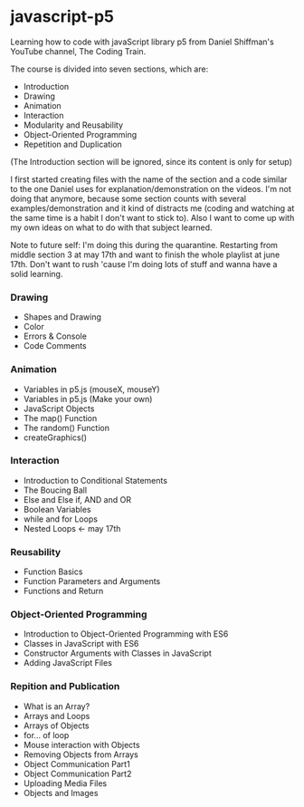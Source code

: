 # javascript-p5
Learning how to code with javaScript library p5 from Daniel Shiffman's YouTube channel, The Coding Train.

The course is divided into seven sections, which are:
* Introduction
* Drawing
* Animation
* Interaction
* Modularity and Reusability
* Object-Oriented Programming
* Repetition and Duplication

(The Introduction section will be ignored, since its content is only for setup)

I first started creating files with the name of the section and a code similar to the one Daniel uses for explanation/demonstration on the videos. I'm not doing that anymore, because some section counts with several examples/demonstration and it kind of distracts me (coding and watching at the same time is a habit I don't want to stick to). Also I want to come up with my own ideas on what to do with that subject learned.


Note to future self:
I'm doing this during the quarantine. 
Restarting from middle section 3 at may 17th and want to finish the whole playlist at june 17th.
Don't want to rush 'cause I'm doing lots of stuff and wanna have a solid learning.

### Drawing 
* Shapes and Drawing
* Color
* Errors & Console
* Code Comments

### Animation
* Variables in p5.js (mouseX, mouseY)
* Variables in p5.js (Make your own)
* JavaScript Objects
* The map() Function
* The random() Function
* createGraphics()

### Interaction
* Introduction to Conditional Statements
* The Boucing Ball
* Else and Else if, AND and OR
* Boolean Variables
* while and for Loops
* Nested Loops <- may 17th

### Reusability
* Function Basics
* Function Parameters and Arguments
* Functions and Return

### Object-Oriented Programming
* Introduction to Object-Oriented Programming with ES6
* Classes in JavaScript with ES6
* Constructor Arguments with Classes in JavaScript
* Adding JavaScript Files

### Repition and Publication
* What is an Array?
* Arrays and Loops
* Arrays of Objects
* for... of loop
* Mouse interaction with Objects
* Removing Objects from Arrays
* Object Communication Part1
* Object Communication Part2
* Uploading Media Files
* Objects and Images